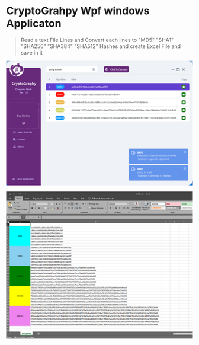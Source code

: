 # CryptoGrahpy Wpf windows Applicaton 
> Read a text File Lines and Convert each lines to "MD5" "SHA1" "SHA256" "SHA384" "SHA512" Hashes and create Excel File and save in it


![CryptoGraphy-WPF](CryptoGraphy.WpfApp/Images/App-Screen.png)

![CryptoGraphy-WPF](CryptoGraphy.WpfApp/Images/Excel-OutPut.png)



